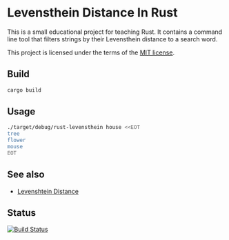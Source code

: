 # Levensthein Distance In Rust

This is a small educational project for teaching Rust.
It contains a command line tool that filters strings by their Levensthein distance to a search word.

This project is licensed under the terms of the [MIT license](LICENSE).

## Build

```bash
cargo build
```

## Usage

```bash
./target/debug/rust-levensthein house <<EOT 
tree
flower
mouse
EOT
```

## See also

- [Levenshtein Distance](https://en.wikipedia.org/wiki/Levenshtein_distance)

## Status

[![Build Status](https://travis-ci.org/az82/rust-levenshtein.svg?branch=master)](https://travis-ci.org/az82/rust-levenshtein)
